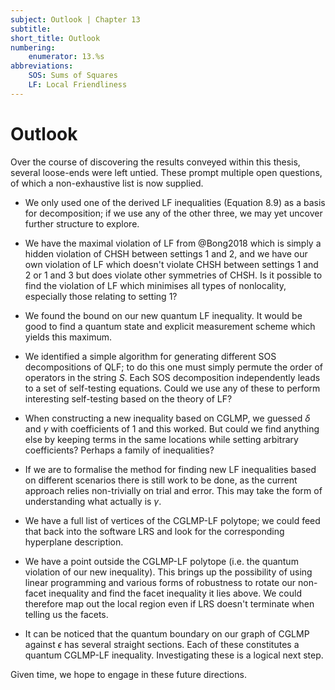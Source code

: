 ```yaml
---
subject: Outlook | Chapter 13
subtitle:
short_title: Outlook 
numbering: 
    enumerator: 13.%s
abbreviations:
    SOS: Sums of Squares
    LF: Local Friendliness
---
```


# Outlook 

Over the course of discovering the results conveyed within this thesis, several loose-ends were left untied. These prompt multiple open questions, of which a non-exhaustive list is now supplied.

- We only used one of the derived LF inequalities (Equation 8.9) as a basis for decomposition; if we use any of the other three, we may yet uncover further structure to explore.

- We have the maximal violation of LF from @Bong2018 which is simply a hidden violation of CHSH between settings $1$ and $2$, and we have our own violation of LF which doesn't violate CHSH between settings $1$ and $2$ or $1$ and $3$ but does violate other symmetries of CHSH. Is it possible to find the violation of LF which minimises all types of nonlocality, especially those relating to setting $1$? 

- We found the bound on our new quantum LF inequality. It would be good to find a quantum state and explicit measurement scheme which yields this maximum.

- We identified a simple algorithm for generating different SOS decompositions of QLF; to do this one must simply permute the order of operators in the string $S$. Each SOS decomposition independently leads to a set of self-testing equations. Could we use any of these to perform interesting self-testing based on the theory of LF?

- When constructing a new inequality based on CGLMP, we guessed $\delta$ and $\gamma$ with coefficients of $1$ and this worked. But could we find anything else by keeping terms in the same locations while setting arbitrary coefficients? Perhaps a family of inequalities?

- If we are to formalise the method for finding new LF inequalities based on different scenarios there is still work to be done, as the current approach relies non-trivially on trial and error. This may take the form of understanding what actually is $\gamma$.

- We have a full list of vertices of the CGLMP-LF polytope; we could feed that back into the software LRS and look for the corresponding hyperplane description.

- We have a point outside the CGLMP-LF polytope (i.e. the quantum violation of our new inequality). This brings up the possibility of using linear programming and various forms of robustness to rotate our non-facet inequality and find the facet inequality it lies above. We could therefore map out the local region even if LRS doesn't terminate when telling us the facets.

- It can be noticed that the quantum boundary on our graph of CGLMP against $\epsilon$ has several straight sections. Each of these constitutes a quantum CGLMP-LF inequality. Investigating these is a logical next step.

Given time, we hope to engage in these future directions.
